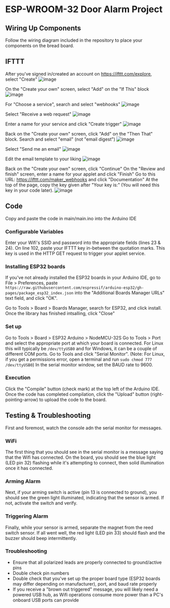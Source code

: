 # ESP-WROOM-32 Door Alarm Project

## Wiring Up Components
Follow the wiring diagram included in the repository to place your components on the bread board.

## IFTTT
After you've signed in/created an account on https://ifttt.com/explore, select "Create"
![image](https://user-images.githubusercontent.com/61356329/172697535-0a2e6052-b770-4155-85f7-d2e75c30c97e.png)

On the "Create your own" screen, select "Add" on the "If This" block
![image](https://user-images.githubusercontent.com/61356329/172697425-8d9ae951-a469-4497-8f44-067e7b181973.png)

For "Choose a service", search and select "webhooks"
![image](https://user-images.githubusercontent.com/61356329/172697723-4e452c1f-6884-4683-bdb8-4b3f15ed21f8.png)

Select "Receive a web request"
![image](https://user-images.githubusercontent.com/61356329/172697894-58457c14-c063-4d2d-93d2-cc0585c4bccf.png)

Enter a name for your service and click "Create trigger"
![image](https://user-images.githubusercontent.com/61356329/172699695-25b65caf-b23e-4143-b36c-c2ab978c44dd.png)

Back on the "Create your own" screen, click "Add" on the "Then That" block.
Search and select "email" (not "email digest")
![image](https://user-images.githubusercontent.com/61356329/172700060-3303b100-be04-443f-947f-469b5bdb20f9.png)

Select "Send me an email"
![image](https://user-images.githubusercontent.com/61356329/172700664-8e2ba6e5-b1e3-4bc6-97be-4e1c3d6b55b8.png)

Edit the email template to your liking
![image](https://user-images.githubusercontent.com/61356329/172700596-45930e41-ea7a-4367-baef-17cc76324c07.png)

Back on the "Create your own" screen, click "Continue"
On the "Review and finish" screen, enter a name for your applet and click "Finish"
Go to this URL: https://ifttt.com/maker_webhooks and click "Documentation"
At the top of the page, copy the key given after "Your key is:" (You will need this key in your code later).
![image](https://user-images.githubusercontent.com/61356329/172702089-7bd57547-323c-4954-8c2e-9ce1ab3703ac.png)


## Code
Copy and paste the code in main/main.ino into the Arduino IDE

### Configurable Variables
Enter your Wifi's SSID and password into the appropriate fields (lines 23 & 24).
On line 102, paste your IFTTT key in-between the quotation marks. This key is used in the HTTP GET request to trigger your applet service.

### Installing ESP32 boards
If you've not already installed the ESP32 boards in your Arduino IDE, go to File > Preferences, paste
`https://raw.githubusercontent.com/espressif/arduino-esp32/gh-pages/package_esp32_index.json`
into the "Additional Boards Manager URLs" text field, and click "OK".

Go to Tools > Board > Boards Manager, search for ESP32, and click install. Once the library has finished intsalling, click "Close"

### Set up
Go to Tools > Board > ESP32 Arduino > NodeMCU-32S
Go to Tools > Port and select the appropriate port at which your board is connected. For Linux this will typically be `/dev/ttyUSB0` and for Windows, it can be a couple of different COM ports.
Go to Tools and click "Serial Monitor". (Note: For Linux, if you get a permissions error, open a terminal and run `sudo chmod 777 /dev/ttyUSB0`)
In the serial monitor window, set the BAUD rate to 9600.

### Execution
Click the "Compile" button (check mark) at the top left of the Arduino IDE.
Once the code has completed compilation, click the "Upload" button (right-pointing-arrow) to upload the code to the board.

## Testing & Troubleshooting
First and foremost, watch the console adn the serial monitor for messages.

### WiFi
The first thing that you should see in the serial monitor is a message saying that the Wifi has connected. On the board, you should see the blue light (LED pin 32) flashing while it's attempting to connect, then solid illumination once it has connected.

### Arming Alarm
Next, if your arming switch is active (pin 13 is connected to ground), you should see the green light illuminated, indicating that the sensor is armed. If not, activate the switch and verify.

### Triggering Alarm
Finally, while your sensor is armed, separate the magnet from the reed switch sensor. If all went well, the red light (LED pin 33) should flash and the buzzer should beep intermittently.

### Troubleshooting
* Ensure that all polarized leads are properly connected to ground/active pins
* Double check pin numbers
* Double check that you've set up the proper board type (ESP32 boards may differ depending on manufacturer), port, and baud rate properly
* If you receive a "brown out triggered" message, you will likely need a powered USB hub, as Wifi operations consume more power than a PC's onboard USB ports can provide
